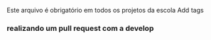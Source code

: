 Este arquivo é obrigatório em todos os projetos da escola
Add tags
### realizando um pull request com a develop
